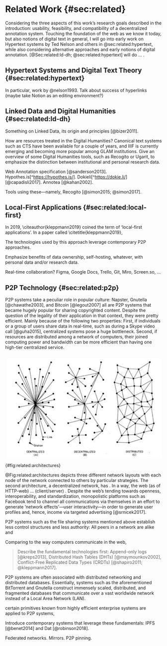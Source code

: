 # Related Work {#sec:related}

Considering the three aspects of this work’s research goals described in the introduction: usability, feasibility, and compatibility of a decentralized annotation system. Touching the foundation of the web as we know it today, but also notions of digital text in general, I will go into early work on Hypertext systems by Ted Nelson and others in @sec:related:hypertext, while also considering alternative approaches and early notions of digital annotation. [@Sec:related:ld-dh; @sec:related:hypertext] will do … .

## Hypertext Systems and Digital Text Theory {#sec:related:hypertext}
 
In particular, work by @nelson1993. Talk about success of hyperlinks (maybe take Notion as an editing environment?)
 
## Linked Data and Digital Humanities {#sec:related:ld-dh}

Something on Linked Data, its origin and principles [@bizer2011].

How are resources treated in the Digital Humanities? Canonical text systems such as CTS have been available for a couple of years, and IIIF is currently emerging and becoming more popular among GLAM institutions. Give an overview of some Digital Humanities tools, such as Recogito or Ugarit, to emphasize the distinction between institutional and personal research data.

Web Annotation specification [@sanderson2013]. Hypothes.is[^https://hypothes.is/]. Dokieli[^https://dokie.li/] [@capadisli2017]. Annotea [@kahan2002].

Tools using these—namely, Recogito [@simon2015; @simon2017].

## Local-First Applications {#sec:related:local-first}

In 2019, \citeauthor{kleppmann2019} coined the term of ‘local-first applications’. In a paper called \citetitle{kleppmann2019}, 

The technologies used by this approach leverage contemporary P2P approaches.

Emphasize benefits of data ownership, self-hosting, whatever, with personal data and/or research data.

Real-time collaboration? Figma, Google Docs, Trello, Git, Miro, Screen.so, …

## P2P Technology {#sec:related:p2p}

P2P systems take a peculiar role in popular culture: Napster, Gnutella [@chawathe2003], and Bitcoin [@legout2007] all are P2P systems that became hugely popular for sharing copyrighted content. Despite the question of the legality of their application in that context, they were pretty efficient. Mainly because of the following two properties: First, if individuals or a group of users share data in real-time, such as during a Skype video call [@guha2015], centralized systems pose a huge bottleneck. Second, if resources are distributed among a network of computers, their joined computing power and bandwidth can be more efficient than having one high-tier centralized service.

![Communication networks architectures [@baran1964]](figures/network-architectures.png){#fig:related:architectures}

@Fig:related:architectures depicts three different network layouts with each node of the network connected to others by particular strategies. The second architecture, a decentralized network, has . In a way, the web (as of HTTP-web) … (client/server) . Despite the web’s tending towards openness, interoperability, and standardization, monopolistic platforms such as Facebook tend to channel all communications via themselves in an effort to generate ‘network effects’—user interactivity—in order to generate user profiles and, hence, income via targeted advertising [@srnicek2017].

P2P systems such as the file sharing systems mentioned above establish less control structures and less authority: All peers in a network are alike and 

Comparing to the way computers communicate in the web,

> Describe the fundamental technologies first: Append-only logs [@kreps2013], Distributed Hash Tables (DHTs) [@maymounkov2002], Conflict-Free Replicated Data Types (CRDTs) [@shapiro2011; @kleppmann2017].

P2P systems are often associated with distributed networking and distributed databases. Essentially, systems such as the aforementioned BitTorrent and Gnutella construct immensely scaled, distributed, and fragmented databases that communicate over a vast worldwide network instead of a Local Area Network (LAN).

certain primitives known from highly efficient enterprise systems are applied to P2P systems,

Introduce contemporary systems that leverage these fundamentals: IPFS [@benet2014] and Dat [@robinson2018].

Federated networks. Mirrors. P2P pinning.
